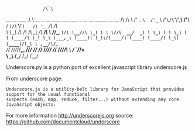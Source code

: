                    __
                  /\ \
 __  __    ___    \_\ \     __   _ __   ____    ___    ___   _ __    __      _____   __  __
/\ \/\ \ /' _ `\  /'_` \  /'__`\/\`'__\/',__\  /'___\ / __`\/\`'__\/'__`\   /\ '__`\/\ \/\ \
\ \ \_\ \/\ \/\ \/\ \_\ \/\  __/\ \ \//\__, `\/\ \__//\ \_\ \ \ \//\  __/  _\ \ \_\ \ \ \_\ \
 \ \____/\ \_\ \_\ \___,_\ \____\\ \_\\/\____/\ \____\ \____/\ \_\\ \____\/\_\ \ ,__/\/`____ \
  \/___/  \/_/\/_/\/__,_ /\/____/ \/_/ \/___/  \/____/\/___/  \/_/ \/____/\/_/\ \ \/  `/___/> \
                                                                               \ \_\     /\___/
                                                                                \/_/     \/__/

Underscore.py is a python port of excellent javascript library underscore.js

From underscore page:

    Underscore.js is a utility-belt library for JavaScript that provides support for the usual functional 
    suspects (each, map, reduce, filter...) without extending any core JavaScript objects.

For more information http://underscorejs.org
source: https://github.com/documentcloud/underscore
